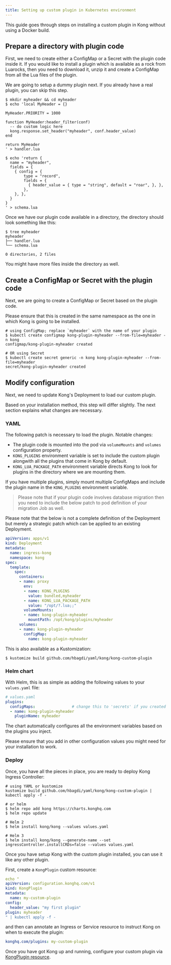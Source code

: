 ```yaml
---
title: Setting up custom plugin in Kubernetes environment
---
```


This guide goes through steps on installing a custom plugin
in Kong without using a Docker build.

## Prepare a directory with plugin code

First, we need to create either a ConfigMap or a Secret with
the plugin code inside it.
If you would like to install a plugin which is available as
a rock from Luarocks, then you need to download it, unzip it and create a
ConfigMap from all the Lua files of the plugin.

We are going to setup a dummy plugin next.
If you already have a real plugin, you can skip this step.

```shell
$ mkdir myheader && cd myheader
$ echo 'local MyHeader = {}

MyHeader.PRIORITY = 1000

function MyHeader:header_filter(conf)
  -- do custom logic here
  kong.response.set_header("myheader", conf.header_value)
end

return MyHeader
' > handler.lua

$ echo 'return {
  name = "myheader",
  fields = {
    { config = {
        type = "record",
        fields = {
          { header_value = { type = "string", default = "roar", }, },
        },
    }, },
  }
}
' > schema.lua
```

Once we have our plugin code available in a directory,
the directory should look something like this:

```shell
$ tree myheader
myheader
├── handler.lua
└── schema.lua

0 directories, 2 files
```

You might have more files inside the directory as well.

## Create a ConfigMap or Secret with the plugin code

Next, we are going to create a ConfigMap or Secret based on the plugin
code.

Please ensure that this is created in the same namespace as the one
in which Kong is going to be installed.

```shell
# using ConfigMap; replace `myheader` with the name of your plugin
$ kubectl create configmap kong-plugin-myheader --from-file=myheader -n kong
configmap/kong-plugin-myheader created

# OR using Secret
$ kubectl create secret generic -n kong kong-plugin-myheader --from-file=myheader
secret/kong-plugin-myheader created
```

## Modify configuration

Next, we need to update Kong's Deployment to load our custom plugin.

Based on your installation method, this step will differ slightly.
The next section explains what changes are necessary.

### YAML

The following patch is necessary to load the plugin.
Notable changes:
- The plugin code is mounted into the pod via `volumeMounts` and `volumes`
  configuration property.
- `KONG_PLUGINS` environment variable is set to include the custom plugin
  alongwith all the plugins that come in Kong by default.
- `KONG_LUA_PACKAGE_PATH` environment variable directs Kong to look
  for plugins in the directory where we are mounting them.

If you have multiple plugins, simply mount multiple
ConfigMaps and include the plugin name in the `KONG_PLUGINS`
environment variable.

> Please note that if your plugin code involves database
  migration then you need to include the below patch to pod definition of your
  migration Job as well.

Please note that the below is not a complete definition of
the Deployment but merely a strategic patch which can be applied to
an existing Deployment.

```yaml
apiVersion: apps/v1
kind: Deployment
metadata:
  name: ingress-kong
  namespace: kong
spec:
  template:
    spec:
      containers:
      - name: proxy
        env:
        - name: KONG_PLUGINS
          value: bundled,myheader
        - name: KONG_LUA_PACKAGE_PATH
          value: "/opt/?.lua;;"
        volumeMounts:
        - name: kong-plugin-myheader
          mountPath: /opt/kong/plugins/myheader
      volumes:
      - name: kong-plugin-myheader
        configMap:
          name: kong-plugin-myheader
```

This is also available as a Kustomization:

```shell
$ kustomize build github.com/hbagdi/yaml/kong/kong-custom-plugin
```

### Helm chart

With Helm, this is as simple as adding the following values to
your `values.yaml` file:

```yaml
# values.yaml
plugins:
  configMaps:                # change this to 'secrets' if you created a secret
  - name: kong-plugin-myheader
    pluginName: myheader
```

The chart automatically configures all the environment variables based on the
plugins you inject.

Please ensure that you add in other configuration values
you might need for your installation to work.

### Deploy

Once, you have all the pieces in place, you are ready
to deploy Kong Ingress Controller:

```shell
# using YAML or kustomize
kustomize build github.com/hbagdi/yaml/kong/kong-custom-plugin | kubectl apply -f -

# or helm
$ helm repo add kong https://charts.konghq.com
$ helm repo update

# Helm 2
$ helm install kong/kong --values values.yaml

# Helm 3
$ helm install kong/kong --generate-name --set ingressController.installCRDs=false --values values.yaml
```

Once you have setup Kong with the custom plugin installed, you can use it
like any other plugin.

First, create a `KongPlugin` custom resource:

```yaml
echo "
apiVersion: configuration.konghq.com/v1
kind: KongPlugin
metadata:
  name: my-custom-plugin
config:
  header_value: "my first plugin"
plugin: myheader
" | kubectl apply -f -
```

and then can annotate an Ingress or Service resource to instruct
Kong on when to execute the plugin:

```yaml
konghq.com/plugins: my-custom-plugin
```

Once you have got Kong up and running, configure your
custom plugin via [KongPlugin resource](/kong-ingress-controller/{{page.kong_version}}/guides/using-kongplugin-resource).
